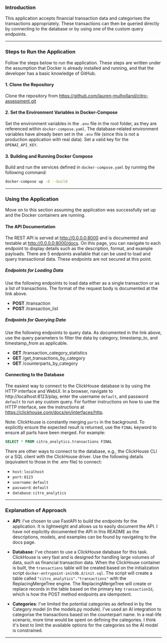 ### Introduction

This application accepts financial transaction data and categorises the transactions appropriately. These transactions can then be queried directly by connecting to the database or by using one of the custom query endpoints.

---

### Steps to Run the Application

Follow the steps below to run the application. These steps are written under the assumption that Docker is already installed and running, and that the developer has a basic knowledge of GitHub.

#### 1. Clone the Repository 

Clone the repository from https://github.com/lauren-mulholland/citro-assessment.git

#### 2. Set the Environment Variables in Docker-Compose

Set the environment variables in the `.env` file in the root folder, as they are referenced within `docker-compose.yaml`. The database-related environment variables have already been set in the `.env` file (since this is not a production application with real data). Set a valid key for the `OPENAI_API_KEY`.

#### 3. Building and Running Docker Compose

Build and run the services defined in `docker-compose.yaml` by running the following command:

```bash
docker-compose up -d --build
```

---

### Using the Application

Move on to this section assuming the application was successfully set up and the Docker containers are running.

#### The API Documentation

The REST API is served at http://0.0.0.0:8000 and is documented and testable at http://0.0.0.0:8000/docs. On this page, you can navigate to each endpoint to display details such as the description, format, and example payloads. There are 5 endpoints available that can be used to load and query transactional data. These endpoints are not secured at this point.

##### Endpoints for Loading Data

Use the following endpoints to load data either as a single transaction or as a list of transactions. The format of the request body is documented at the link above.

- **POST** /transaction
- **POST** /transaction_list

##### Endpoints for Querying Data

Use the following endpoints to query data. As documented in the link above, use the query parameters to filter the data by category, timestamp_to, and timestamp_from as applicable.

- **GET** /transaction_category_statistics
- **GET** /get_transactions_by_category
- **GET** /counterparts_by_category

#### Connecting to the Database

The easiest way to connect to the ClickHouse database is by using the HTTP interface and WebUI. In a browser, navigate to http://localhost:8123/play, enter the username `default`, and password `default` to run any custom query. For further instructions on how to use the HTTP interface, see the instructions at https://clickhouse.com/docs/en/interfaces/http.

Note: ClickHouse is constantly merging `parts` in the background. To explicitly ensure the expected result is returned, use the `FINAL` keyword to ensure all parts have been merged. For example:

```sql
SELECT * FROM citro_analytics.transactions FINAL
```

There are other ways to connect to the database, e.g., the ClickHouse CLI or a SQL client with the ClickHouse driver. Use the following details (equivalent to those in the .env file) to connect:

- `host`: `localhost`
- `port`: `8123`
- `username`: `default`
- `password`: `default`
- `database`: `citro_analytics`

---

### Explanation of Approach

- **API**: I've chosen to use FastAPI to build the endpoints for the application. It is lightweight and allows us to easily document the API. I have not explicitly documented the API in this README as the descriptions, models, and examples can be found by navigating to the docs page.

- **Database**: I've chosen to use a ClickHouse database for this task. ClickHouse is very fast and is designed for handling large volumes of data, such as financial transaction data. When the ClickHouse container is built, the `transactions` table will be created based on the initialization script `docker-entrypoint-initdb.d/init.sql`. The script will create a table called `"citro_analytics"."transactions"` with the ReplacingMergeTree engine. The ReplacingMergeTree will create or replace records in the table based on the primary key `transactionId`, which is how the POST method endpoints are idempotent.

- **Categories**: I've limited the potential categories as defined in by the Category model (in the models.py module). I've used an AI integration to categorise the transactions based on the counterpart name. In a real-life scenario, more time would be spent on defining the categories. I think it's best to limit the available options for the categories so the AI model is constrained. 

---